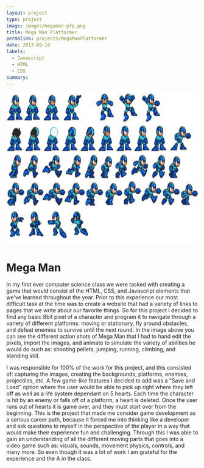 ```yaml
---
layout: project
type: project
image: images/megaman-pfp.png
title: Mega Man Platformer
permalink: projects/MegaManPlatformer
date: 2017-09-10
labels:
  - Javascript
  - HTML
  - CSS
summary: 
---
```


<img src="../images/megaman.png" width="700" height="400"/>

# Mega Man

In my first ever computer science class we were tasked with creating a game that would consist of the HTML, CSS, and Javascript elements that we've learned throughout the year. Prior to this experience our most difficult task at the time was to create a website that had a variety of links to pages that we write about our favorite things. So for this project I decided to find any basic 8bit pixel of a character and program it to navigate through a variety of different platforms: moving or stationary, fly around obstacles, and defeat enemies to survive until the next round. In the image above you can see the different action shots of Mega Man that I had to hand edit the pixels, import the images, and animate to simulate the variety of abilities he would do such as: shooting pellets, jumping, running, climbing, and standing still. 

I was responsible for 100% of the work for this project, and this consisted of: capturing the images, creating the backgrounds, platforms, enemies, projectiles, etc. A few game-like features I decided to add was a "Save and Load" option where the user would be able to pick up right where they left off as well as a life system dependant on 5 hearts. Each time the character is hit by an enemy or falls off of a platform, a heart is deleted. Once the user runs out of hearts it is game over, and they must start over from the beginning. This is the project that made me consider game development as a serious career path, because it forced me into thinking like a developer and ask questions to myself in the perspective of the player in a way that would make their experience fun and challenging. Through this I was able to gain an understanding of all the different moving parts that goes into a video game such as: visuals, sounds, movement physics, controls, and many more. So even though it was a lot of work I am grateful for the experience and the A in the class.
